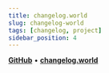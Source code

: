 ```yaml
---
title: changelog.world
slug: changelog-world
tags: [changelog, project]
sidebar_position: 4
---
```


[**GitHub**](https://github.com/stefanicjuraj/changelog.world) • [**changelog.world**](https://changelog.world)
